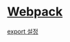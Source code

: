# [Webpack](https://joshua1988.github.io/webpack-guide/)

[export 설정](https://github.com/webpack/webpack/issues/2030)